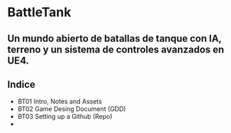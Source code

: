 # BattleTank
Un mundo abierto de batallas de tanque con IA, terreno y un sistema de controles avanzados en UE4.
---
## Indice
* BT01 Intro, Notes and Assets
* BT02 Game Desing Document (GDD)
* BT03 Setting up a Github (Repo)
*
